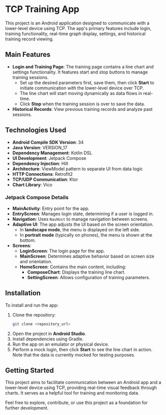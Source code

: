 # TCP Training App

This project is an Android application designed to communicate with a lower-level device using TCP. The app's primary features include login, training functionality, real-time graph display, settings, and historical training record viewing.

## Main Features

- **Login and Training Page**: The training page contains a line chart and settings functionality. It features start and stop buttons to manage training sessions.
  - Set up the desired parameters first, save them, then click **Start** to initiate communication with the lower-level device over TCP.
  - The line chart will start moving dynamically as data flows in real-time.
  - Click **Stop** when the training session is over to save the data.
- **Historical Records**: View previous training records and analyze past sessions.

## Technologies Used

- **Android Compile SDK Version**: 34
- **Java Version**: VERSION_17
- **Dependency Management**: Kotlin DSL
- **UI Development**: Jetpack Compose
- **Dependency Injection**: Hilt
- **Architecture**: ViewModel pattern to separate UI from data logic
- **HTTP Connections**: Retrofit2
- **TCP/UDP Communication**: Ktor
- **Chart Library**: Vico

### Jetpack Compose Details

- **MainActivity**: Entry point for the app.
- **EntryScreen**: Manages login state, determining if a user is logged in.
- **Navigation**: Uses `NavHost` to manage navigation between screens.
- **Adaptive UI**: The app adjusts the UI based on the screen orientation.
  - In **landscape mode**, the menu is displayed on the left side.
  - In **portrait mode** (typically on phones), the menu is shown at the bottom.
- **Screens**:
  - **LoginScreen**: The login page for the app.
  - **MainScreen**: Determines adaptive behavior based on screen size and orientation.
  - **HomeScreen**: Contains the main content, including:
    - **ComposeChart**: Displays the training line chart.
    - **SettingScreen**: Allows configuration of training parameters.

## Installation

To install and run the app:

1. Clone the repository:
   ```bash
   git clone <repository_url>
   ```
2. Open the project in **Android Studio**.
3. Install dependencies using Gradle.
4. Run the app on an emulator or physical device.
5. Perform a mock login, then click **Start** to see the line chart in action. Note that the data is currently mocked for testing purposes.

## Getting Started

This project aims to facilitate communication between an Android app and a lower-level device using TCP, providing real-time visual feedback through charts. It serves as a helpful tool for training and monitoring data.

Feel free to explore, contribute, or use this project as a foundation for further development.